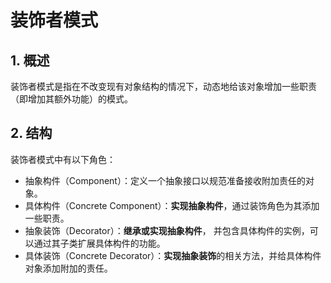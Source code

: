 # 装饰者模式

## 1. 概述

装饰者模式是指在不改变现有对象结构的情况下，动态地给该对象增加一些职责（即增加其额外功能）的模式。

## 2. 结构
装饰者模式中有以下角色：
- 抽象构件（Component）：定义一个抽象接口以规范准备接收附加责任的对象。
- 具体构件（Concrete Component）：**实现抽象构件**，通过装饰角色为其添加一些职责。
- 抽象装饰（Decorator）：**继承或实现抽象构件**， 并包含具体构件的实例，可以通过其子类扩展具体构件的功能。
- 具体装饰（Concrete Decorator）：**实现抽象装饰**的相关方法，并给具体构件对象添加附加的责任。

